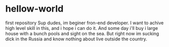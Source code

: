 # hellow-world
first repository
Sup dudes, im beginer fron-end developer. 
I want to achive high level skill in this, and i hope i can do it.
And some day i'll buy i large house with a bunch pools and sight on the sea.
But right now im sucking dick in the Russia and know nothing about live outside the country.  
